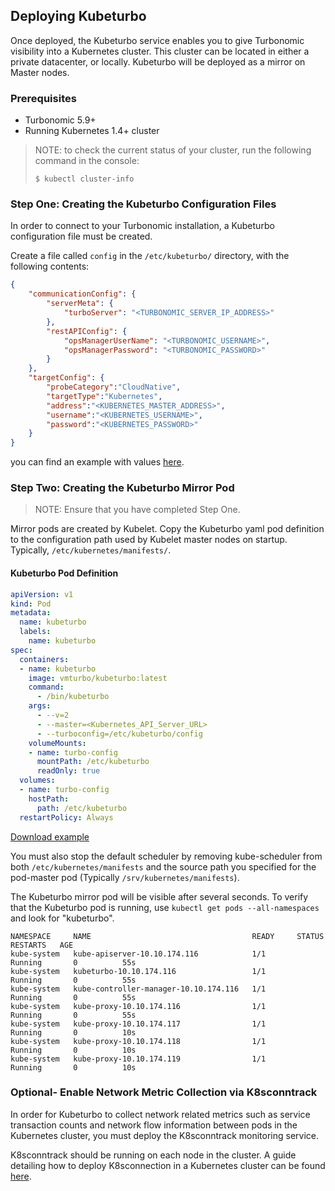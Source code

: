 ## Deploying Kubeturbo

Once deployed, the Kubeturbo service enables you to give Turbonomic visibility into a Kubernetes cluster. This cluster can be located in either a private datacenter, or locally. Kubeturbo will be deployed as a mirror on Master nodes.

### Prerequisites
* Turbonomic 5.9+
* Running Kubernetes 1.4+ cluster 
> NOTE: to check the current status of your cluster, run the following command in the console:
> ```console
>$ kubectl cluster-info

### Step One: Creating the Kubeturbo Configuration Files

In order to connect to your Turbonomic installation, a Kubeturbo configuration file must be created. 

Create a file called `config` in the `/etc/kubeturbo/` directory, with the following contents:

```json
{
	"communicationConfig": {
		"serverMeta": {
			"turboServer": "<TURBONOMIC_SERVER_IP_ADDRESS>"
		},
		"restAPIConfig": {
			"opsManagerUserName": "<TURBONOMIC_USERNAME>",
			"opsManagerPassword": "<TURBONOMIC_PASSWORD>"
		}
	},
	"targetConfig": {
		"probeCategory":"CloudNative",
		"targetType":"Kubernetes",
		"address":"<KUBERNETES_MASTER_ADDRESS>",
		"username":"<KUBERNETES_USERNAME>",
		"password":"<KUBERNETES_PASSWORD>"
	}
}
```
you can find an example with values [here](../config).


### Step Two: Creating the Kubeturbo Mirror Pod

> NOTE: Ensure that you have completed Step One.

Mirror pods are created by Kubelet. Copy the Kubeturbo yaml pod definition to the configuration path used by Kubelet master nodes on startup. Typically, `/etc/kubernetes/manifests/`.

#### Kubeturbo Pod Definition

```yaml
apiVersion: v1
kind: Pod
metadata:
  name: kubeturbo
  labels:
    name: kubeturbo
spec:
  containers:
  - name: kubeturbo
    image: vmturbo/kubeturbo:latest
    command:
      - /bin/kubeturbo
    args:
      - --v=2
      - --master=<Kubernetes_API_Server_URL>
      - --turboconfig=/etc/kubeturbo/config
    volumeMounts:
    - name: turbo-config
      mountPath: /etc/kubeturbo
      readOnly: true
  volumes:
  - name: turbo-config
    hostPath:
      path: /etc/kubeturbo
  restartPolicy: Always
```

[Download example](kubeturbo.yaml?raw=true)

You must also stop the default scheduler by removing kube-scheduler from both `/etc/kubernetes/manifests` and the source path you specified for the pod-master pod (Typically `/srv/kubernetes/manifests`).

The Kubeturbo mirror pod will be visible after several seconds. To verify that the Kubeturbo pod is running, use `kubectl get pods --all-namespaces` and look for "kubeturbo".

```console
NAMESPACE     NAME                                    READY     STATUS        RESTARTS   AGE
kube-system   kube-apiserver-10.10.174.116            1/1       Running       0          55s
kube-system   kubeturbo-10.10.174.116                 1/1       Running       0          55s
kube-system   kube-controller-manager-10.10.174.116   1/1       Running       0          55s
kube-system   kube-proxy-10.10.174.116                1/1       Running       0          55s
kube-system   kube-proxy-10.10.174.117                1/1       Running       0          10s
kube-system   kube-proxy-10.10.174.118                1/1       Running       0          10s
kube-system   kube-proxy-10.10.174.119                1/1       Running       0          10s
```
### Optional- Enable Network Metric Collection via K8sconntrack

In order for Kubeturbo to collect network related metrics such as service transaction counts and network flow information between pods in the Kubernetes cluster, you must deploy the K8sconntrack monitoring service.

K8sconntrack should be running on each node in the cluster. A guide detailing how to deploy K8sconnection in a Kubernetes cluster can be found [here](https://github.com/DongyiYang/k8sconnection/blob/master/deploy/general_deploy/README.md).
